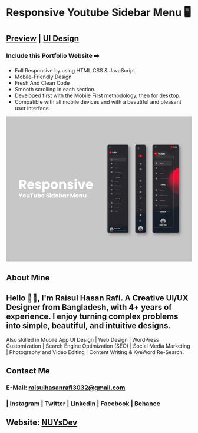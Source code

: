 # Responsive Youtube Sidebar Menu 🖥️
## [Preview](https://rhr3032.github.io/responsive-youtube-sidebar-menu/) | [UI Design](#)


### Include this Portfolio Website ➡️

- Full Responsive by using HTML CSS & JavaScript.
- Mobile-Friendly Design
- Fresh And Clean Code
- Smooth scrolling in each section.
- Developed first with the Mobile First methodology, then for desktop.
- Compatible with all mobile devices and with a beautiful and pleasant user interface.


![preview img](/preview.png)

## About Mine
## Hello 👋🏻, I'm Raisul Hasan Rafi. A Creative UI/UX Designer from Bangladesh, with 4+ years of experience. I enjoy turning complex problems into simple, beautiful, and intuitive designs.
Also skilled in Mobile App UI Design | Web Design | WordPress Customization | Search Engine Optimization (SEO) | Social Media Marketing | Photography and Video Editing | Content Writing & KyeWord Re-Search.

## Contact Me
### E-Mail: raisulhasanrafi3032@gmail.com
### | [Instagram](https://instagram.com/rhr_raisulrafi) | [Twitter](https://twitter.com/rhr_raisulrafi) | [LinkedIn](https://linkedin.com/in/rhr3032) | [Facebook](https://facebook.com/rhr.raisulrafi) | [Behance](https://behance.net/rhr3032) 
##
## Website: [NUYsDev](https://nuysdev.netlify.app/)

